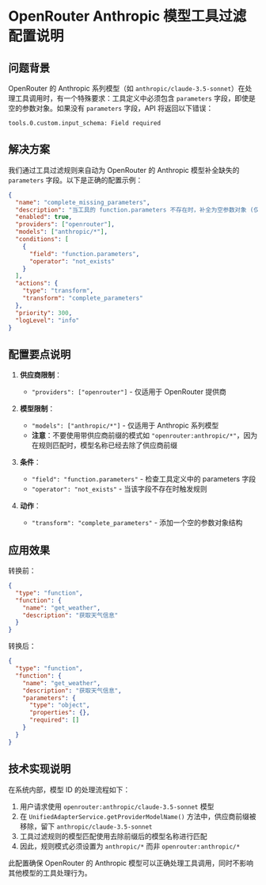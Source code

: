 # OpenRouter Anthropic 模型工具过滤配置说明

## 问题背景

OpenRouter 的 Anthropic 系列模型（如
`anthropic/claude-3.5-sonnet`）在处理工具调用时，有一个特殊要求：工具定义中必须包含
`parameters` 字段，即使是空的参数对象。如果没有 `parameters`
字段，API 将返回以下错误：

```
tools.0.custom.input_schema: Field required
```

## 解决方案

我们通过工具过滤规则来自动为 OpenRouter 的 Anthropic 模型补全缺失的 `parameters`
字段。以下是正确的配置示例：

```json
{
  "name": "complete_missing_parameters",
  "description": "当工具的 function.parameters 不存在时，补全为空参数对象 (仅适用于 OpenRouter 的 Anthropic 模型)",
  "enabled": true,
  "providers": ["openrouter"],
  "models": ["anthropic/*"],
  "conditions": [
    {
      "field": "function.parameters",
      "operator": "not_exists"
    }
  ],
  "actions": {
    "type": "transform",
    "transform": "complete_parameters"
  },
  "priority": 300,
  "logLevel": "info"
}
```

## 配置要点说明

1. **供应商限制**：

   - `"providers": ["openrouter"]` - 仅适用于 OpenRouter 提供商

2. **模型限制**：

   - `"models": ["anthropic/*"]` - 仅适用于 Anthropic 系列模型
   - **注意**：不要使用带供应商前缀的模式如
     `"openrouter:anthropic/*"`，因为在规则匹配时，模型名称已经去除了供应商前缀

3. **条件**：

   - `"field": "function.parameters"` - 检查工具定义中的 parameters 字段
   - `"operator": "not_exists"` - 当该字段不存在时触发规则

4. **动作**：
   - `"transform": "complete_parameters"` - 添加一个空的参数对象结构

## 应用效果

转换前：

```json
{
  "type": "function",
  "function": {
    "name": "get_weather",
    "description": "获取天气信息"
  }
}
```

转换后：

```json
{
  "type": "function",
  "function": {
    "name": "get_weather",
    "description": "获取天气信息",
    "parameters": {
      "type": "object",
      "properties": {},
      "required": []
    }
  }
}
```

## 技术实现说明

在系统内部，模型 ID 的处理流程如下：

1. 用户请求使用 `openrouter:anthropic/claude-3.5-sonnet` 模型
2. 在 `UnifiedAdapterService.getProviderModelName()`
   方法中，供应商前缀被移除，留下 `anthropic/claude-3.5-sonnet`
3. 工具过滤规则的模型匹配使用去除前缀后的模型名称进行匹配
4. 因此，规则模式必须设置为 `anthropic/*` 而非 `openrouter:anthropic/*`

此配置确保 OpenRouter 的 Anthropic 模型可以正确处理工具调用，同时不影响其他模型的工具处理行为。
